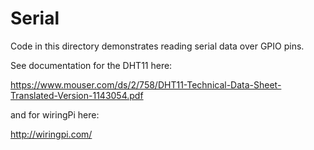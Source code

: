 # Serial

Code in this directory demonstrates reading serial data over GPIO pins.

See documentation for the DHT11 here:

https://www.mouser.com/ds/2/758/DHT11-Technical-Data-Sheet-Translated-Version-1143054.pdf


and for wiringPi here:

http://wiringpi.com/
